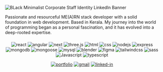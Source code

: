 ![BLack Minimalist Corporate Staff Identity LinkedIn Banner](https://github.com/Ragesh-A/Ragesh-A/assets/118962921/4be79129-48cb-45d7-b8f6-7d8c6256b60a)



Passionate and resourceful ME(A)RN stack developer with a solid foundation in web development. Based in Kerala.   My journey into the world of programming began as a personal fascination, and it has evolved into a deep-rooted expertise.

###
<div align="center" >
 
 ![react](https://img.shields.io/badge/React-000000?style=for-the-badge&logo=react&logoColor=61DAFB)
 ![angular](https://img.shields.io/badge/angular-000000?style=for-the-badge&logo=angular&logoColor=e90364)
 ![next](https://img.shields.io/badge/Next-000000?style=for-the-badge&logo=nextdotjs&logoColor=FFFFFF)
 ![three.js](https://img.shields.io/badge/Three.js-000000?style=for-the-badge&logo=three.js&logoColor=white)
 ![html](https://img.shields.io/badge/HTML5-000000?style=for-the-badge&logo=html5&logoColor=E34F26)
![css](https://img.shields.io/badge/CSS3-000000?style=for-the-badge&logo=css3&logoColor=1572B6)
![nodejs](https://img.shields.io/badge/Node.js-000000?style=for-the-badge&logo=node.js&logoColor=339933)
![express](https://img.shields.io/badge/express-000000?style=for-the-badge&logo=express&logoColor=white) 
![mongodb](https://img.shields.io/badge/MongoDB-000000?style=for-the-badge&logo=mongodb&logoColor=47A248)
![mongoose](https://img.shields.io/badge/mongoose-000000?style=for-the-badge&logo=mongoose&logoColor=880000) 
![mysql](https://img.shields.io/badge/MySQL-000000?style=for-the-badge&logo=mysql&logoColor=4479A1)
![blender](https://img.shields.io/badge/Blender-000000?style=for-the-badge&logo=blender&logoColor=E87D0D)
![figma](https://img.shields.io/badge/figma-000000?style=for-the-badge&logo=figma&logoColor=F24E1E)
![tailwindcss](https://img.shields.io/badge/tailwindcss-000000?style=for-the-badge&logo=tailwindcss&logoColor=06B6D4) 
![sass](https://img.shields.io/badge/sass-000000?style=for-the-badge&logo=sass&logoColor=cc6699) 
![Javascript](https://img.shields.io/badge/JavaScript-000000?style=for-the-badge&logo=javascript&logoColor=F7DF1E)
![typescript](https://img.shields.io/badge/typescript-000000?style=for-the-badge&logo=typescript&logoColor=3178C6) 

</div>

<div align="center">
 
[![portfolio](https://img.shields.io/badge/Portfolio-5340ff?style=for-the-badge&logo=Google-chrome&logoColor=white)](https://ragesh.vercel.app)
[![gmail](https://img.shields.io/badge/Gmail-D14836?style=for-the-badge&logo=Gmail&logoColor=white)](mailto:ragesha2017@gmail.com)
[![linked-in](https://img.shields.io/badge/Linked_In-0077B5?style=for-the-badge&logo=LinkedIn&logoColor=white)](https://www.linkedin.com/in/ragesh-areekkal/)

</div>

